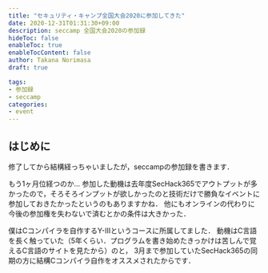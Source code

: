 ```yaml
---
title: "セキュリティ・キャンプ全国大会2020に参加してきた"
date: 2020-12-31T01:31:30+09:00
description: seccamp 全国大会2020の参加録
hideToc: false
enableToc: true
enableTocContent: false
author: Takana Norimasa
draft: true

tags:
- 参加録
- seccamp
categories:
- event
---
```



## はじめに
修了してから結構経っちゃいましたが，seccampの参加録を書きます．

もう1ヶ月位経つのか...
参加した動機は去年度SecHack365でアウトプットが多かったので，そろそろインプットが欲しかったのと技術だけで勝負なイベントに参加しておきたかったというのもありますかね．
他にもオンラインの代わりに今後の参加権を失わないで済むとかの条件は大きかった．

僕はCコンパイラを自作するY-Ⅲというコースに所属してました．
動機はC言語を長く触っていた（5年くらい．プログラムを書き始めたきっかけは苦しんで覚えるC言語のサイトを見たから）のと，
3月まで参加していたSecHack365の同期の方に結構Cコンパイラ自作をオススメされたからです．






